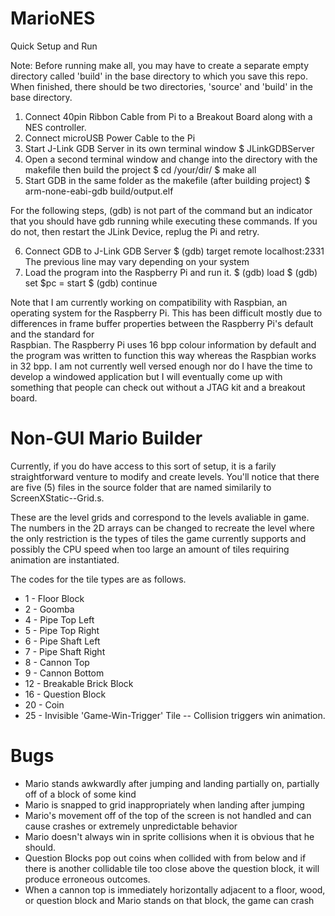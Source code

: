 # MarioNES

Quick Setup and Run

  Note: Before running make all, you may have to create a separate empty directory called 'build' in the base directory to which you save this repo. When finished, there should be two directories, 'source' and 'build' in the base directory.

1. Connect 40pin Ribbon Cable from Pi to a Breakout Board along with a NES controller.
2. Connect microUSB Power Cable to the Pi
3. Start J-Link GDB Server in its own terminal window
      $ JLinkGDBServer
4. Open a second terminal window and change into the directory with the makefile then build the project
      $ cd /your/dir/
      $ make all
5. Start GDB in the same folder as the makefile (after building project)
      $ arm-none-eabi-gdb build/output.elf

For the following steps, (gdb) is not part of the command but an indicator that you should have gdb running while executing these commands. If you do not, then restart the JLink Device, replug the Pi and retry.
 
6. Connect GDB to J-Link GDB Server
      $ (gdb) target remote localhost:2331 
      The previous line may vary depending on your system
7. Load the program into the Raspberry Pi and run it.
      $ (gdb) load
      $ (gdb) set $pc = start
      $ (gdb) continue
      
      
Note that I am currently working on compatibility with Raspbian, an operating system for the Raspberry Pi.
  This has been difficult mostly due to differences in frame buffer properties between the Raspberry Pi's default and the standard for     
  Raspbian. The Raspberry Pi uses 16 bpp colour information by default and the program was written to function this way whereas the
  Raspbian works in 32 bpp. I am not currently well versed enough nor do I have the time to develop a windowed application but I will
  eventually come up with something that people can check out without a JTAG kit and a breakout board.




# Non-GUI Mario Builder

  Currently, if you do have access to this sort of setup, it is a farily straightforward venture to modify and create levels. You'll notice that there are five (5) files in the source folder that are named similarily to ScreenXStatic--Grid.s.

  These are the level grids and correspond to the levels avaliable in game. The numbers in the 2D arrays can be changed to recreate the level where the only restriction is the types of tiles the game currently supports and possibly the CPU speed when too large an amount of tiles requiring animation are instantiated.
  
  The codes for the tile types are as follows.
  
   * 1   -   Floor Block
   * 2   -   Goomba
   * 4   -   Pipe Top Left
   * 5   -   Pipe Top Right
   * 6   -   Pipe Shaft Left
   * 7   -   Pipe Shaft Right
   * 8   -   Cannon Top
   * 9   -   Cannon Bottom
   * 12  -   Breakable Brick Block
   * 16  -   Question Block
   * 20  -   Coin
   * 25  -   Invisible 'Game-Win-Trigger' Tile -- Collision triggers win animation.
    
    
    
# Bugs
   * Mario stands awkwardly after jumping and landing partially on, partially off of a block of some kind
   * Mario is snapped to grid inappropriately when landing after jumping
   * Mario's movement off of the top of the screen is not handled and can cause crashes or extremely unpredictable behavior
   * Mario doesn't always win in sprite collisions when it is obvious that he should.
   * Question Blocks pop out coins when collided with from below and if there is another collidable tile too close above the question         block, it will produce erroneous outcomes.
   * When a cannon top is immediately horizontally adjacent to a floor, wood, or question block and Mario stands on that block, the           game can crash
    
